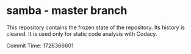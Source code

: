 # samba - master branch

This repository contains the frozen state of the repository.
Its history is cleared. It is used only for static code
analysis with Codacy.

Commit Time: 1726366601